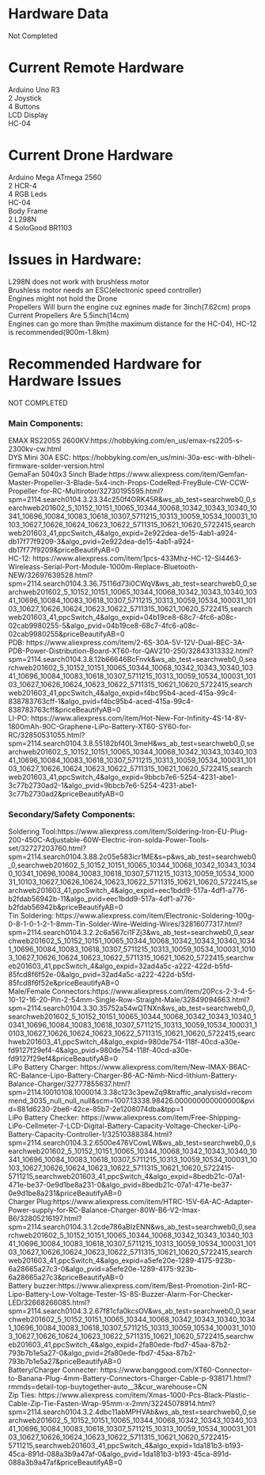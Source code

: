# Hardware Data

Not Completed

# Current Remote Hardware<br />
Arduino Uno R3 <br />
2 Joystick<br />
4 Buttons<br />
LCD Display<br />
HC-04<br />

# Current Drone Hardware<br />
Arduino Mega ATmega 2560<br />
2 HCR-4 <br />
4 RGB Leds<br />
HC-04<br />
Body Frame<br />
2 L298N<br />
4 SoloGood BR1103<br />

# Issues in Hardware:<br />
L298N does not work with brushless motor<br />
Brushless motor needs an ESC(electronic speed controller)<br />
Engines might not hold the Drone<br />
Propellers Will burn the engine cuz egnines made for 3inch(7.62cm) props<br />
Current Propellers Are 5.5inch(14cm)<br />
Engines can go more than 9m(the maximum distance for the HC-04), HC-12 is recommended(900m-1.8km)<br/>
# Recommended Hardware for Hardware Issues<br />
NOT COMPLETED<br/>
<h3>Main Components:</h3>
EMAX RS2205S 2600KV:https://hobbyking.com/en_us/emax-rs2205-s-2300kv-cw.html<br/>
DYS Mini 30A ESC: https://hobbyking.com/en_us/mini-30a-esc-with-blheli-firmware-solder-version.html<br/>
GemaFan 5040x3 5inch Blade:https://www.aliexpress.com/item/Gemfan-Master-Propeller-3-Blade-5x4-inch-Props-CodeRed-FreyBule-CW-CCW-Propeller-for-RC-Multirotor/32730195595.html?spm=2114.search0104.3.23.34c250f4ORK45R&ws_ab_test=searchweb0_0,searchweb201602_5_10152_10151_10065_10344_10068_10342_10343_10340_10341_10696_10084_10083_10618_10307_5711215_10313_10059_10534_100031_10103_10627_10626_10624_10623_10622_5711315_10621_10620_5722415,searchweb201603_41,ppcSwitch_4&algo_expid=2e922dea-de15-4ab1-a924-db17f77f9209-3&algo_pvid=2e922dea-de15-4ab1-a924-db17f77f9209&priceBeautifyAB=0<br/>
HC-12: https://www.aliexpress.com/item/1pcs-433Mhz-HC-12-SI4463-Wireleass-Serial-Port-Module-1000m-Replace-Bluetooth-NEW/32697639528.html?spm=2114.search0104.3.36.75116d73i0CWqV&ws_ab_test=searchweb0_0,searchweb201602_5_10152_10151_10065_10344_10068_10342_10343_10340_10341_10696_10084_10083_10618_10307_5711215_10313_10059_10534_100031_10103_10627_10626_10624_10623_10622_5711315_10621_10620_5722415,searchweb201603_41,ppcSwitch_4&algo_expid=04b19ce8-68c7-4fc6-a08c-02cab9980255-5&algo_pvid=04b19ce8-68c7-4fc6-a08c-02cab9980255&priceBeautifyAB=0<br/>
PDB: https://www.aliexpress.com/item/2-6S-30A-5V-12V-Dual-BEC-3A-PDB-Power-Distribution-Board-XT60-for-QAV210-250/32843313332.html?spm=2114.search0104.3.8.12b66646BcFnvk&ws_ab_test=searchweb0_0,searchweb201602_5_10152_10151_10065_10344_10068_10342_10343_10340_10341_10696_10084_10083_10618_10307_5711215_10313_10059_10534_100031_10103_10627_10626_10624_10623_10622_5711315_10621_10620_5722415,searchweb201603_41,ppcSwitch_4&algo_expid=f4bc95b4-aced-415a-99c4-838783763cff-1&algo_pvid=f4bc95b4-aced-415a-99c4-838783763cff&priceBeautifyAB=0<br/>
LI-PO: https://www.aliexpress.com/item/Hot-New-For-Infinity-4S-14-8V-1800mAh-90C-Graphene-LiPo-Battery-XT60-SY60-for-RC/32850531055.html?spm=2114.search0104.3.8.55182bf40L3meH&ws_ab_test=searchweb0_0,searchweb201602_5_10152_10151_10065_10344_10068_10342_10343_10340_10341_10696_10084_10083_10618_10307_5711215_10313_10059_10534_100031_10103_10627_10626_10624_10623_10622_5711315_10621_10620_5722415,searchweb201603_41,ppcSwitch_4&algo_expid=9bbcb7e6-5254-4231-abe1-3c77b2730ad2-1&algo_pvid=9bbcb7e6-5254-4231-abe1-3c77b2730ad2&priceBeautifyAB=0<br/>

<h3>Secondary/Safety Components:</h3>
Soldering Tool:https://www.aliexpress.com/item/Soldering-Iron-EU-Plug-200-450C-Adjustable-60W-Electric-iron-solda-Power-Tools-set/32727203760.html?spm=2114.search0104.3.88.2c05e583icr1ME&s=p&ws_ab_test=searchweb0_0,searchweb201602_5_10152_10151_10065_10344_10068_10342_10343_10340_10341_10696_10084_10083_10618_10307_5711215_10313_10059_10534_100031_10103_10627_10626_10624_10623_10622_5711315_10621_10620_5722415,searchweb201603_41,ppcSwitch_4&algo_expid=eec1bdd9-517a-4df1-a776-b2fdab56942b-11&algo_pvid=eec1bdd9-517a-4df1-a776-b2fdab56942b&priceBeautifyAB=0<br/>
Tin Soldering: https://www.aliexpress.com/item/Electronic-Soldering-100g-0-8-1-0-1-2-1-8mm-Tin-Solder-Wire-Welding-Wires/32816077317.html?spm=2114.search0104.3.2.2c6a567ci1FZj3&ws_ab_test=searchweb0_0,searchweb201602_5_10152_10151_10065_10344_10068_10342_10343_10340_10341_10696_10084_10083_10618_10307_5711215_10313_10059_10534_100031_10103_10627_10626_10624_10623_10622_5711315_10621_10620_5722415,searchweb201603_41,ppcSwitch_4&algo_expid=32ad4a5c-a222-422d-b5fd-85fcd8f6f52e-0&algo_pvid=32ad4a5c-a222-422d-b5fd-85fcd8f6f52e&priceBeautifyAB=0<br/>
Male/Female Connectors:https://www.aliexpress.com/item/20Pcs-2-3-4-5-10-12-16-20-Pin-2-54mm-Single-Row-Straight-Male/32849094663.html?spm=2114.search0104.3.30.35752a54wQTNXn&ws_ab_test=searchweb0_0,searchweb201602_5_10152_10151_10065_10344_10068_10342_10343_10340_10341_10696_10084_10083_10618_10307_5711215_10313_10059_10534_100031_10103_10627_10626_10624_10623_10622_5711315_10621_10620_5722415,searchweb201603_41,ppcSwitch_4&algo_expid=980de754-118f-40cd-a30e-fd9127f29ef4-4&algo_pvid=980de754-118f-40cd-a30e-fd9127f29ef4&priceBeautifyAB=0<br/>
LiPo Battery Charger: https://www.aliexpress.com/item/New-IMAX-B6AC-RC-Balance-Lipo-Battery-Charger-B6-AC-Nimh-Nicd-lithium-Battery-Balance-Charger/32777855637.html?spm=2114.10010108.1000014.3.38c123c3pewZq9&traffic_analysisId=recommend_3035_null_null_null&scm=1007.13338.98426.000000000000000&pvid=881d6230-2be6-42ce-85b7-2e1208074dba&tpp=1<br/>
LiPo Battery Checker: https://www.aliexpress.com/item/Free-Shipping-LiPo-Cellmeter-7-LCD-Digital-Battery-Capacity-Voltage-Checker-LiPo-Battery-Capacity-Controller-1/32510388384.html?spm=2114.search0104.3.2.6500e476VCowLW&ws_ab_test=searchweb0_0,searchweb201602_5_10152_10151_10065_10344_10068_10342_10343_10340_10341_10696_10084_10083_10618_10307_5711215_10313_10059_10534_100031_10103_10627_10626_10624_10623_10622_5711315_10621_10620_5722415-5711215,searchweb201603_41,ppcSwitch_4&algo_expid=8bedb21c-07a1-471e-be37-0e9d1be8a231-0&algo_pvid=8bedb21c-07a1-471e-be37-0e9d1be8a231&priceBeautifyAB=0<br/>
Charger Plug:https://www.aliexpress.com/item/HTRC-15V-6A-AC-Adapter-Power-supply-for-RC-Balance-Charger-80W-B6-V2-Imax-B6/32805216197.html?spm=2114.search0104.3.1.2cde786aBIzENN&ws_ab_test=searchweb0_0,searchweb201602_5_10152_10151_10065_10344_10068_10342_10343_10340_10341_10696_10084_10083_10618_10307_5711215_10313_10059_10534_100031_10103_10627_10626_10624_10623_10622_5711315_10621_10620_5722415,searchweb201603_41,ppcSwitch_4&algo_expid=a5efe20e-1289-4175-923b-6a28665a27c3-0&algo_pvid=a5efe20e-1289-4175-923b-6a28665a27c3&priceBeautifyAB=0<br/>
Battery buzzer:https://www.aliexpress.com/item/Best-Promotion-2in1-RC-Lipo-Battery-Low-Voltage-Tester-1S-8S-Buzzer-Alarm-For-Checker-LED/32668266085.html?spm=2114.search0104.3.2.67f81cfa0kcsOV&ws_ab_test=searchweb0_0,searchweb201602_5_10152_10151_10065_10344_10068_10342_10343_10340_10341_10696_10084_10083_10618_10307_5711215_10313_10059_10534_100031_10103_10627_10626_10624_10623_10622_5711315_10621_10620_5722415,searchweb201603_41,ppcSwitch_4&algo_expid=2fa80ede-fbd7-45aa-87b2-793b7b1e5a27-0&algo_pvid=2fa80ede-fbd7-45aa-87b2-793b7b1e5a27&priceBeautifyAB=0<br/>
Battery/Charger Connecter: https://www.banggood.com/XT60-Connector-to-Banana-Plug-4mm-Battery-Connectors-Charger-Cable-p-938171.html?rmmds=detail-top-buytogether-auto__3&cur_warehouse=CN<br/>
Zip Ties: https://www.aliexpress.com/item/Xmas-1000-Pcs-Black-Plastic-Cable-Zip-Tie-Fasten-Wrap-95mm-x-2mm/32245078914.html?spm=2114.search0104.3.2.4dbc11abMPHVAb&ws_ab_test=searchweb0_0,searchweb201602_5_10152_10151_10065_10344_10068_10342_10343_10340_10341_10696_10084_10083_10618_10307_5711215_10313_10059_10534_100031_10103_10627_10626_10624_10623_10622_5711315_10621_10620_5722415-5711215,searchweb201603_41,ppcSwitch_4&algo_expid=1da181b3-b193-45ca-891d-088a3b9a47af-0&algo_pvid=1da181b3-b193-45ca-891d-088a3b9a47af&priceBeautifyAB=0<br/>

